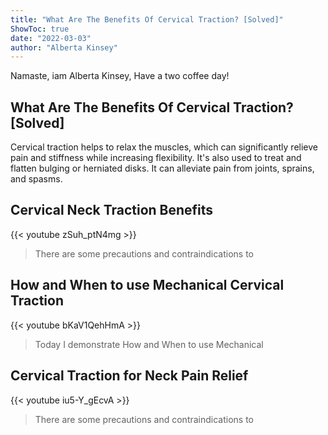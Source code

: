```yaml
---
title: "What Are The Benefits Of Cervical Traction? [Solved]"
ShowToc: true 
date: "2022-03-03"
author: "Alberta Kinsey" 
---
```


Namaste, iam Alberta Kinsey, Have a two coffee day!
## What Are The Benefits Of Cervical Traction? [Solved]
Cervical traction helps to relax the muscles, which can significantly relieve pain and stiffness while increasing flexibility. It's also used to treat and flatten bulging or herniated disks. It can alleviate pain from joints, sprains, and spasms.

## Cervical Neck Traction Benefits
{{< youtube zSuh_ptN4mg >}}
>There are some precautions and contraindications to 

## How and When to use Mechanical Cervical Traction
{{< youtube bKaV1QehHmA >}}
>Today I demonstrate How and When to use Mechanical 

## Cervical Traction for Neck Pain Relief
{{< youtube iu5-Y_gEcvA >}}
>There are some precautions and contraindications to 


